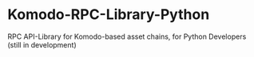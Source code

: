# Komodo-RPC-Library-Python
RPC API-Library for Komodo-based asset chains, for Python Developers (still in development)
